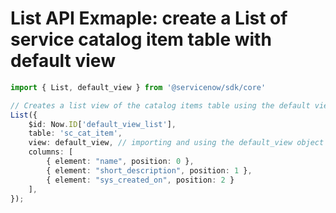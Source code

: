 # List API Exmaple: create a List of service catalog item table with default view
```typescript
import { List, default_view } from '@servicenow/sdk/core'

// Creates a list view of the catalog items table using the default view and specifying 3 columns to show
List({
    $id: Now.ID['default_view_list'],
    table: 'sc_cat_item',
    view: default_view, // importing and using the default_view object
    columns: [
        { element: "name", position: 0 },
        { element: "short_description", position: 1 },
        { element: "sys_created_on", position: 2 }
    ],
});
```
